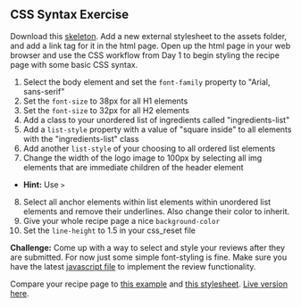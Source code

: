 ## CSS Syntax Exercise

Download this [skeleton][skeleton]. Add a new external stylesheet to the assets folder, and add a link tag for it in the html page. Open up the html page in your web browser and use the CSS workflow from Day 1 to begin styling the recipe page with some basic CSS syntax.

[skeleton]: ./skeleton.zip

1. Select the body element and set the `font-family` property to "Arial, sans-serif"
2. Set the `font-size` to 38px for all H1 elements
3. Set the `font-size` to 32px for all H2 elements
4. Add a class to your unordered list of ingredients called "ingredients-list"
5. Add a `list-style` property with a value of "square inside" to all elements with the "ingredients-list" class
6. Add another `list-style` of your choosing to all ordered list elements
7. Change the width of the logo image to 100px by selecting all img elements that are immediate children of the header element
  * **Hint:** Use `>`
8. Select all anchor elements within list elements within unordered list elements and remove their underlines. Also change their color to inherit.
9. Give your whole recipe page a nice `background-color`
10. Set the `line-height` to 1.5 in your css_reset file

**Challenge:** Come up with a way to select and style your reviews after they are submitted. For now just some simple font-styling is fine. Make sure you have the latest [javascript file](../../assets/external_javascript_example.js) to implement the review functionality.

Compare your recipe page to [this example](./example.html) and [this stylesheet](../../assets/css_syntax.css). [Live version here](http://appacademy.github.io/curriculum/css_syntax.html).
